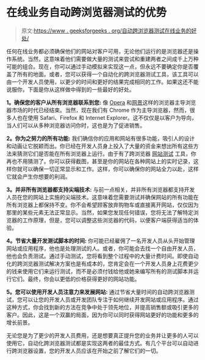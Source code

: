 # 在线业务自动跨浏览器测试的优势

> 原文:[https://www . geeksforgeeks . org/自动跨浏览器测试在线业务的好处/](https://www.geeksforgeeks.org/benefits-of-automated-cross-browser-testing-for-online-business/)

任何在线业务都必须确保他们的网站对客户可用，无论他们运行的是浏览器还是操作系统。当然，这意味着他们需要做大量的测试来尝试和重建两者之间成千上万种可能的组合。现在，你可以通过手动模拟来实现这一点，但永远不要确定你是否覆盖了所有的地面。或者，您可以获得一个自动化的跨浏览器测试工具，该工具可以由一个开发人员使用，以更少的时间和更好的结果完成相同的工作。如果这还不能说服你，下面是你从这样做中得到的一些最好的好处。

**1。确保您的客户从所有浏览器联系到您:**
像 [Opera](https://www.opera.com/) 和[网景](https://netscape-browser.en.softonic.com/)这样的浏览器主导浏览器市场的时代已经结束。当然，现在我们有 Chrome 作为主导浏览器，然而，很多人也在使用 Safari、Firefox 和 Internet Explorer。这不仅仅是以客户为导向，当人们可以从多种浏览器访问你时，这也是为了促进销售。

**2。你为之努力的所有功能:**
我们确信你的应用和网站有很多功能，吸引人的设计和动画让它脱颖而出。你已经在开发人员身上投入了大量的资金来想出所有这些方法来猜测它们是否能在所有浏览器上运行。由于有了跨浏览器 [网站测试](https://comparium.app) 工具，你再也不用猜测了。你可以获得截图，甚至是你的网站在各种网站上的实时记录，这样你就可以确保一切正常显示和工作。这样，你可以确保你的网站全力以赴，这样它就会产生你想要的利润。

**3。并非所有浏览器都支持尖端技术:**
与前一点相关，并非所有浏览器都支持开发人员在您的网站上实施的尖端技术。这意味着您需要测试并确保网站的所有功能在所有浏览器上都保持不变。你不会希望顾客放弃购物车或直接离开网站，仅仅因为那里的某些元素无法正常显示。当然，如果您发现任何错误，您将无法了解特定浏览器的工作原理，但是，您可以调整这些浏览器的代码，以便客户端获得适当的体验。

**4。节省大量开发测试脚本的时间:**
你可能已经雇佣了一名开发人员从头开始管理网站或应用程序，他也是处理测试的人。或者，你可能会去找一个自由开发人员，他也会负责测试。通过手动测试，您将看到整个过程中的大量计费时间。即使自动化的跨浏览器测试解决方案也是有成本的，您肯定会在一个开发人员身上花费更少的钱来使用它们来运行测试，而不是必须付钱给他或她来编写所有的测试脚本并运行它们。最终，你会以更低的价格获得更好的网站功能。

**5。您可以使用开发人员注意力来发展网站:**
通过节省大量时间的自动跨浏览器测试，您可以让您的开发人员或开发团队专注于如何继续开发网站或应用程序。通过这种方式，你会找到新的方法在竞争中处于领先地位，并提高销售额或吸引更多的客户。因此，这是一个双赢的局面，因为你可以同时获得网站更好的功能和更多的增长前景。

无论您是为了更少的开发人员费用，还是想要真正提升您的业务并让更多的人可以使用它，自动化跨浏览器测试都是实现这两者的最佳方式。有几个平台可以自动进行跨浏览器设置，您的开发人员应该在开始之前了解它们的一切。